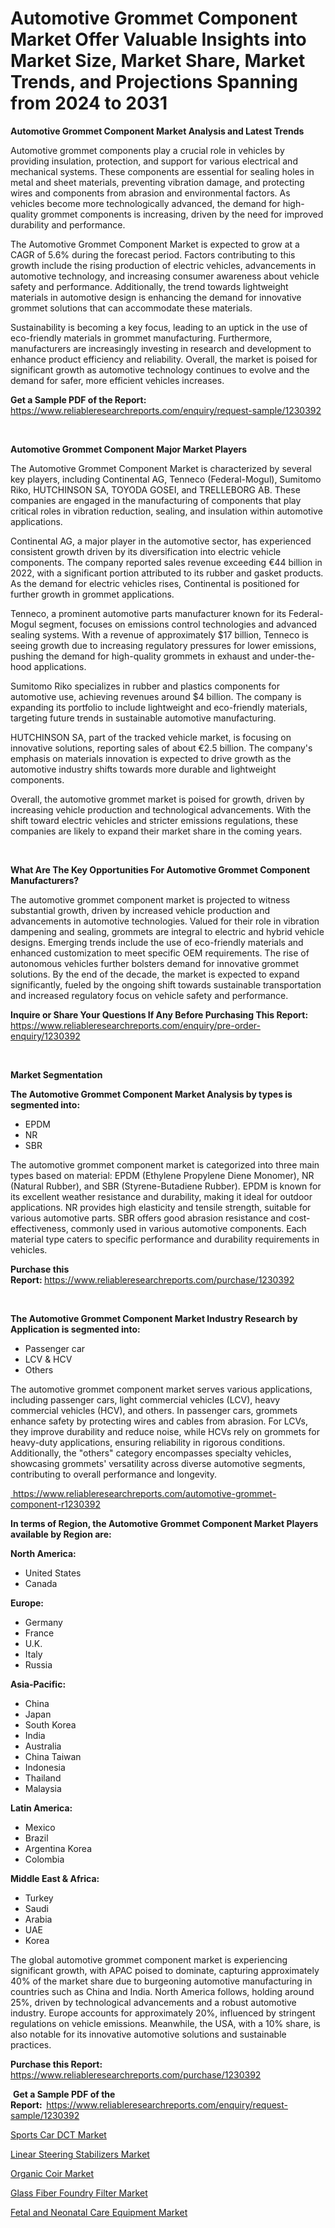 <p><h1>Automotive Grommet Component Market Offer Valuable Insights into Market Size, Market Share, Market Trends, and Projections Spanning from 2024 to 2031</h1></p><p><strong>Automotive Grommet Component Market Analysis and Latest Trends</strong></p>
<p><p>Automotive grommet components play a crucial role in vehicles by providing insulation, protection, and support for various electrical and mechanical systems. These components are essential for sealing holes in metal and sheet materials, preventing vibration damage, and protecting wires and components from abrasion and environmental factors. As vehicles become more technologically advanced, the demand for high-quality grommet components is increasing, driven by the need for improved durability and performance.</p><p>The Automotive Grommet Component Market is expected to grow at a CAGR of 5.6% during the forecast period. Factors contributing to this growth include the rising production of electric vehicles, advancements in automotive technology, and increasing consumer awareness about vehicle safety and performance. Additionally, the trend towards lightweight materials in automotive design is enhancing the demand for innovative grommet solutions that can accommodate these materials.</p><p>Sustainability is becoming a key focus, leading to an uptick in the use of eco-friendly materials in grommet manufacturing. Furthermore, manufacturers are increasingly investing in research and development to enhance product efficiency and reliability. Overall, the market is poised for significant growth as automotive technology continues to evolve and the demand for safer, more efficient vehicles increases.</p></p>
<p><strong>Get a Sample PDF of the Report:&nbsp;</strong> <a href="https://www.reliableresearchreports.com/enquiry/request-sample/1230392?utm_campaign=40&utm_medium=2&utm_source=Github&utm_content=ia&utm_term=04112024&utm_id=automotive-grommet-component">https://www.reliableresearchreports.com/enquiry/request-sample/1230392</a></p>
<p>&nbsp;</p>
<p><strong>Automotive Grommet Component Major Market Players</strong></p>
<p><p>The Automotive Grommet Component Market is characterized by several key players, including Continental AG, Tenneco (Federal-Mogul), Sumitomo Riko, HUTCHINSON SA, TOYODA GOSEI, and TRELLEBORG AB. These companies are engaged in the manufacturing of components that play critical roles in vibration reduction, sealing, and insulation within automotive applications. </p><p>Continental AG, a major player in the automotive sector, has experienced consistent growth driven by its diversification into electric vehicle components. The company reported sales revenue exceeding €44 billion in 2022, with a significant portion attributed to its rubber and gasket products. As the demand for electric vehicles rises, Continental is positioned for further growth in grommet applications.</p><p>Tenneco, a prominent automotive parts manufacturer known for its Federal-Mogul segment, focuses on emissions control technologies and advanced sealing systems. With a revenue of approximately $17 billion, Tenneco is seeing growth due to increasing regulatory pressures for lower emissions, pushing the demand for high-quality grommets in exhaust and under-the-hood applications.</p><p>Sumitomo Riko specializes in rubber and plastics components for automotive use, achieving revenues around $4 billion. The company is expanding its portfolio to include lightweight and eco-friendly materials, targeting future trends in sustainable automotive manufacturing.</p><p>HUTCHINSON SA, part of the tracked vehicle market, is focusing on innovative solutions, reporting sales of about €2.5 billion. The company's emphasis on materials innovation is expected to drive growth as the automotive industry shifts towards more durable and lightweight components.</p><p>Overall, the automotive grommet market is poised for growth, driven by increasing vehicle production and technological advancements. With the shift toward electric vehicles and stricter emissions regulations, these companies are likely to expand their market share in the coming years.</p></p>
<p>&nbsp;</p>
<p><strong>What Are The Key Opportunities For Automotive Grommet Component Manufacturers?</strong></p>
<p><p>The automotive grommet component market is projected to witness substantial growth, driven by increased vehicle production and advancements in automotive technologies. Valued for their role in vibration dampening and sealing, grommets are integral to electric and hybrid vehicle designs. Emerging trends include the use of eco-friendly materials and enhanced customization to meet specific OEM requirements. The rise of autonomous vehicles further bolsters demand for innovative grommet solutions. By the end of the decade, the market is expected to expand significantly, fueled by the ongoing shift towards sustainable transportation and increased regulatory focus on vehicle safety and performance.</p></p>
<p><strong>Inquire or Share Your Questions If Any Before Purchasing This Report:</strong> <a href="https://www.reliableresearchreports.com/enquiry/pre-order-enquiry/1230392?utm_campaign=40&utm_medium=2&utm_source=Github&utm_content=ia&utm_term=04112024&utm_id=automotive-grommet-component">https://www.reliableresearchreports.com/enquiry/pre-order-enquiry/1230392</a></p>
<p>&nbsp;</p>
<p><strong>Market Segmentation</strong></p>
<p><strong>The Automotive Grommet Component Market Analysis by types is segmented into:</strong></p>
<p><ul><li>EPDM</li><li>NR</li><li>SBR</li></ul></p>
<p><p>The automotive grommet component market is categorized into three main types based on material: EPDM (Ethylene Propylene Diene Monomer), NR (Natural Rubber), and SBR (Styrene-Butadiene Rubber). EPDM is known for its excellent weather resistance and durability, making it ideal for outdoor applications. NR provides high elasticity and tensile strength, suitable for various automotive parts. SBR offers good abrasion resistance and cost-effectiveness, commonly used in various automotive components. Each material type caters to specific performance and durability requirements in vehicles.</p></p>
<p><strong>Purchase this Report:&nbsp;</strong><a href="https://www.reliableresearchreports.com/purchase/1230392?utm_campaign=40&utm_medium=2&utm_source=Github&utm_content=ia&utm_term=04112024&utm_id=automotive-grommet-component">https://www.reliableresearchreports.com/purchase/1230392</a></p>
<p>&nbsp;</p>
<p><strong>The Automotive Grommet Component Market Industry Research by Application is segmented into:</strong></p>
<p><ul><li>Passenger car</li><li>LCV & HCV</li><li>Others</li></ul></p>
<p><p>The automotive grommet component market serves various applications, including passenger cars, light commercial vehicles (LCV), heavy commercial vehicles (HCV), and others. In passenger cars, grommets enhance safety by protecting wires and cables from abrasion. For LCVs, they improve durability and reduce noise, while HCVs rely on grommets for heavy-duty applications, ensuring reliability in rigorous conditions. Additionally, the "others" category encompasses specialty vehicles, showcasing grommets' versatility across diverse automotive segments, contributing to overall performance and longevity.</p></p>
<p><a href="https://www.reliableresearchreports.com/automotive-grommet-component-r1230392?utm_campaign=40&utm_medium=2&utm_source=Github&utm_content=ia&utm_term=04112024&utm_id=automotive-grommet-component">&nbsp;https://www.reliableresearchreports.com/automotive-grommet-component-r1230392</a></p>
<p><strong>In terms of Region, the Automotive Grommet Component Market Players available by Region are:</strong></p>
<p>
    <p> <strong> North America: </strong>
        <ul>
            <li>United States</li>
            <li>Canada</li>
        </ul>
        </p> 
    <p> <strong> Europe: </strong>
        <ul>
            <li>Germany</li>
            <li>France</li>
            <li>U.K.</li>
            <li>Italy</li>
            <li>Russia</li>
        </ul>
        </p> 
    <p> <strong> Asia-Pacific: </strong>
        <ul>
            <li>China</li>
            <li>Japan</li>
            <li>South Korea</li>
            <li>India</li>
            <li>Australia</li>
            <li>China Taiwan</li>
            <li>Indonesia</li>
            <li>Thailand</li>
            <li>Malaysia</li>
        </ul>
        </p> 
    <p> <strong> Latin America: </strong>
        <ul>
            <li>Mexico</li>
            <li>Brazil</li>
            <li>Argentina Korea</li>
            <li>Colombia</li>
        </ul>
        </p> 
    <p> <strong> Middle East & Africa: </strong>
        <ul>
            <li>Turkey</li>
            <li>Saudi</li>
            <li>Arabia</li>
            <li>UAE</li>
            <li>Korea</li>
        </ul>
    </p>
    </p>
<p><p>The global automotive grommet component market is experiencing significant growth, with APAC poised to dominate, capturing approximately 40% of the market share due to burgeoning automotive manufacturing in countries such as China and India. North America follows, holding around 25%, driven by technological advancements and a robust automotive industry. Europe accounts for approximately 20%, influenced by stringent regulations on vehicle emissions. Meanwhile, the USA, with a 10% share, is also notable for its innovative automotive solutions and sustainable practices.</p></p>
<p><strong>Purchase this Report: </strong><a href="https://www.reliableresearchreports.com/purchase/1230392?utm_campaign=40&utm_medium=2&utm_source=Github&utm_content=ia&utm_term=04112024&utm_id=automotive-grommet-component">https://www.reliableresearchreports.com/purchase/1230392</a></p>
<p>&nbsp;<strong>Get a Sample PDF of the Report:&nbsp;&nbsp;</strong><a href="https://www.reliableresearchreports.com/enquiry/request-sample/1230392?utm_campaign=40&utm_medium=2&utm_source=Github&utm_content=ia&utm_term=04112024&utm_id=automotive-grommet-component">https://www.reliableresearchreports.com/enquiry/request-sample/1230392</a></p>
<p><strong></strong></p>
<p><p><a href="https://github.com/delorasywf/Market-Research-Report-List-1/blob/main/sports-car-dct-market.md?utm_campaign=40&utm_medium=2&utm_source=Github&utm_content=ia&utm_term=04112024&utm_id=automotive-grommet-component">Sports Car DCT Market</a></p><p><a href="https://github.com/mac1evjen/Market-Research-Report-List-1/blob/main/linear-steering-stabilizers-market.md?utm_campaign=40&utm_medium=2&utm_source=Github&utm_content=ia&utm_term=04112024&utm_id=automotive-grommet-component">Linear Steering Stabilizers Market</a></p><p><a href="https://www.linkedin.com/pulse/organic-coir-market-growth-outlook-from-2024-2031-projecting-wkw5f?utm_campaign=40&utm_medium=2&utm_source=Github&utm_content=ia&utm_term=04112024&utm_id=automotive-grommet-component">Organic Coir Market</a></p><p><a href="https://www.linkedin.com/pulse/glass-fiber-foundry-filter-market-consolidation-impact-structure-3oief?utm_campaign=40&utm_medium=2&utm_source=Github&utm_content=ia&utm_term=04112024&utm_id=automotive-grommet-component">Glass Fiber Foundry Filter Market</a></p><p><a href="https://issuu.com/reportprime-2/docs/fetal-and-neonatal-care-equipment-m_bcdf3fdd46bff6?utm_campaign=40&utm_medium=2&utm_source=Github&utm_content=ia&utm_term=04112024&utm_id=automotive-grommet-component">Fetal and Neonatal Care Equipment Market</a></p></p>